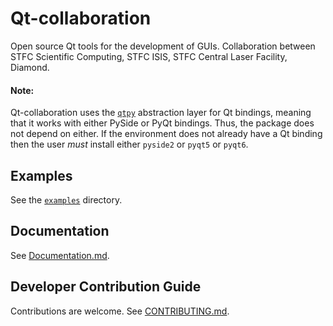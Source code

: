 # Qt-collaboration

Open source Qt tools for the development of GUIs. 
Collaboration between STFC Scientific Computing, STFC ISIS, STFC Central Laser Facility, Diamond.

#### Note:
Qt-collaboration uses the [`qtpy`](https://github.com/spyder-ide/qtpy) abstraction layer for Qt bindings, meaning that it works with either PySide or PyQt bindings. Thus, the package does not depend on either. If the environment does not already have a Qt binding then the user *must* install either `pyside2` or `pyqt5` or `pyqt6`.

## Examples

See the [`examples`](examples) directory.

## Documentation
See [Documentation.md](./Documentation.md).

## Developer Contribution Guide
Contributions are welcome. See [CONTRIBUTING.md](./CONTRIBUTING.md).





